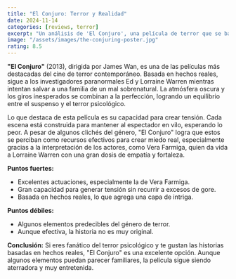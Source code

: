 ```yaml
---
title: "El Conjuro: Terror y Realidad"
date: 2024-11-14
categories: [reviews, terror]
excerpt: "Un análisis de 'El Conjuro', una película de terror que se basa en hechos reales, que mezcla el miedo con el suspenso."
image: "/assets/images/the-conjuring-poster.jpg"
rating: 8.5
---
```

**"El Conjuro"** (2013), dirigida por James Wan, es una de las películas más destacadas del cine de terror contemporáneo. Basada en hechos reales, sigue a los investigadores paranormales Ed y Lorraine Warren mientras intentan salvar a una familia de un mal sobrenatural. La atmósfera oscura y los giros inesperados se combinan a la perfección, logrando un equilibrio entre el suspenso y el terror psicológico.

Lo que destaca de esta película es su capacidad para crear tensión. Cada escena está construida para mantener al espectador en vilo, esperando lo peor. A pesar de algunos clichés del género, "El Conjuro" logra que estos se perciban como recursos efectivos para crear miedo real, especialmente gracias a la interpretación de los actores, como Vera Farmiga, quien da vida a Lorraine Warren con una gran dosis de empatía y fortaleza.

**Puntos fuertes:**
- Excelentes actuaciones, especialmente la de Vera Farmiga.
- Gran capacidad para generar tensión sin recurrir a excesos de gore.
- Basada en hechos reales, lo que agrega una capa de intriga.

**Puntos débiles:**
- Algunos elementos predecibles del género de terror.
- Aunque efectiva, la historia no es muy original.

**Conclusión:** Si eres fanático del terror psicológico y te gustan las historias basadas en hechos reales, "El Conjuro" es una excelente opción. Aunque algunos elementos puedan parecer familiares, la película sigue siendo aterradora y muy entretenida.
